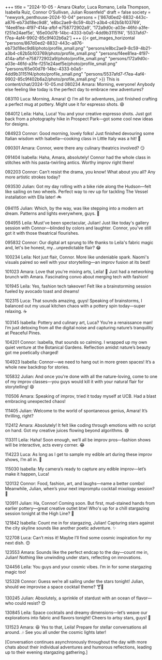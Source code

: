 +++
title = "2024-10-05 - Amara Okafor, Luca Romano, Leila Thompson, Isabella Ruiz, Connor O’Sullivan, Julian Rosenfeld"
draft = false
society = "newyork_penthouse-2024-10-04"
persons = ['867d0ed2-8832-443c-a876-eb73d18ec9d8', 'e8bc2ae9-8c59-4b21-a3b4-c62b5b103769', 'f4ee81ea-4f97-414a-afbf-e758772902a9', '172a9d0c-a03e-46fd-a3fe-f251e24aef5e', '65e00d78-14bc-4333-b0a5-4dd9b31151f4', '5537afd7-f7ea-4af4-9902-85c9f402b6a2']
+++
{{< get_images_horizontal "persons/867d0ed2-8832-443c-a876-eb73d18ec9d8/photo/profile_small.png" "persons/e8bc2ae9-8c59-4b21-a3b4-c62b5b103769/photo/profile_small.png" "persons/f4ee81ea-4f97-414a-afbf-e758772902a9/photo/profile_small.png" "persons/172a9d0c-a03e-46fd-a3fe-f251e24aef5e/photo/profile_small.png" "persons/65e00d78-14bc-4333-b0a5-4dd9b31151f4/photo/profile_small.png" "persons/5537afd7-f7ea-4af4-9902-85c9f402b6a2/photo/profile_small.png" >}}
This is content/chat/2024-10-05.md
080234 Amara: Morning, everyone! Anybody else feeling like today is the perfect day to embrace new adventures?

083110 Luca: Morning, Amara! 🌞 I’m all for adventures, just finished crafting a perfect mug at pottery. Might use it for espresso shots. 😄

084012 Leila: Haha, Luca! You and your creative espresso shots. Just got back from a photography hike in Prospect Park—got some cool new ideas for designs.

084923 Connor: Good morning, lovely folks! Just finished devouring some Italian wisdom with Isabella—cooking class in Little Italy was a hit! 🍝

090301 Amara: Connor, were there any culinary theatrics involved? 😏

091404 Isabella: Haha, Amara, absolutely! Connor had the whole class in stitches with his pasta-twirling antics. Worthy improv right there!

092203 Connor: Can’t resist the drama, you know! What about you all? Any more artistic strokes today?

093530 Julian: Got my day rolling with a bike ride along the Hudson—felt like sailing on two wheels. Perfect way to rev up for tackling The Vessel installation with Ella later! 🚲

094115 Julian: Which, by the way, was like stepping into a modern art dream. Patterns and lights everywhere, guys. 🤩

094955 Leila: Must've been spectacular, Julian! Just like today's gallery session with Connor—blinded by colors and laughter. Connor, you've still got it with those theatrical flourishes.

095832 Connor: Our digital art sprung to life thanks to Leila's fabric magic and, let's be honest, my...unpredictable flair? 😂

100234 Leila: Not just flair, Connor. More like undeniable spark. Naomi's visuals paired so well with your storytelling—an improv fusion at its best!

101023 Amara: Love that you're mixing arts, Leila! 🎨 Just had a networking brunch with Amara. Fascinating convo about merging tech with fashion!

101945 Leila: Yes, fashion tech takeover! Felt like a brainstorming session fueled by avocado toast and dreams!

102315 Luca: That sounds amazing, guys! Speaking of brainstorms, I balanced out my usual kitchen chaos with a pottery spin today—super relaxing. ☕

103145 Isabella: Pottery and culinary art, Luca? You’re a renaissance man! I’m just detoxing from all the digital noise and capturing nature’s tranquility at Peaceful Pines.

104201 Connor: Isabella, that sounds so calming. I wrapped up my own quiet venture at the Botanical Gardens. Reflection amidst nature’s beauty got me poetically charged!

104923 Isabella: Connor—we need to hang out in more green spaces! It’s a whole new backdrop for stories.

105832 Julian: And once you're done with all the nature-loving, come to one of my improv classes—you guys would kill it with your natural flair for storytelling! 😄

110506 Amara: Speaking of improv, tried it today myself at UCB. Had a blast embracing unexpected chaos!

111405 Julian: Welcome to the world of spontaneous genius, Amara! It’s thrilling, right?

112412 Amara: Absolutely! It felt like coding through emotions with no script on hand. Got my creative juices flowing beyond algorithms. 😅

113311 Leila: Haha! Soon enough, we’ll all be improv pros—fashion shows will be interactive, acts every corner. 😂

114223 Luca: As long as I get to sample my edible art during these improv shows, I’m all in. 🍰

115030 Isabella: My camera’s ready to capture any edible improv—let’s make it happen, Luca!

120132 Connor: Food, fashion, art, and laughs—name a better combo! Meanwhile, Julian, when’s your next impromptu cocktail mixology session? 🍹

120911 Julian: Ha, Connor! Coming soon. But first, mud-stained hands from earlier pottery—great creative outlet btw! Who's up for a chill stargazing session tonight at the High Line? 🌌

121842 Isabella: Count me in for stargazing, Julian! Capturing stars against the city skyline sounds like another poetic adventure. ✨

122708 Luca: Can’t miss it! Maybe I’ll find some cosmic inspiration for my next dish. 😊

123553 Amara: Sounds like the perfect endcap to the day—count me in, Julian! Nothing like unwinding under stars, reflecting on innovations.

124456 Leila: You guys and your cosmic vibes. I’m in for some stargazing magic too! 

125328 Connor: Guess we’re all sailing under the stars tonight! Julian, should we improvise a space cocktail theme? 🍸🚀

130245 Julian: Absolutely, a sprinkle of stardust with an ocean of flavor—who could resist? 😊

130845 Leila: Space cocktails and dreamy dimensions—let’s weave our explorations into fabric and flavors tonight! Cheers to artsy stars, guys! 🌟

131523 Amara: 😆 Yes to that, Leila! Prepare for stellar conversations all around. 🎶 See you all under the cosmic lights later!

[Conversation continues asynchronously throughout the day with more chats about their individual adventures and humorous reflections, leading up to their evening stargazing gathering.]
